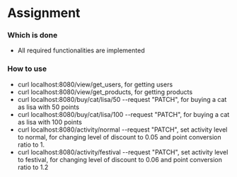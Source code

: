# Assignment
### Which is done
* All required functionalities are implemented
### How to use
* curl localhost:8080/view/get_users, for getting users
* curl localhost:8080/view/get_products, for getting products
* curl localhost:8080/buy/cat/lisa/50 --request "PATCH", for buying a cat as lisa with 50 points
* curl localhost:8080/buy/cat/lisa/100 --request "PATCH", for buying a cat as lisa with 100 points
* curl localhost:8080/activity/normal --request "PATCH", set activity level to normal, for changing level of discount to 0.05 and point conversion ratio to 1.
* curl localhost:8080/activity/festival --request "PATCH", set activity level to festival, for changing level of discount to 0.06 and point conversion ratio to 1.2
